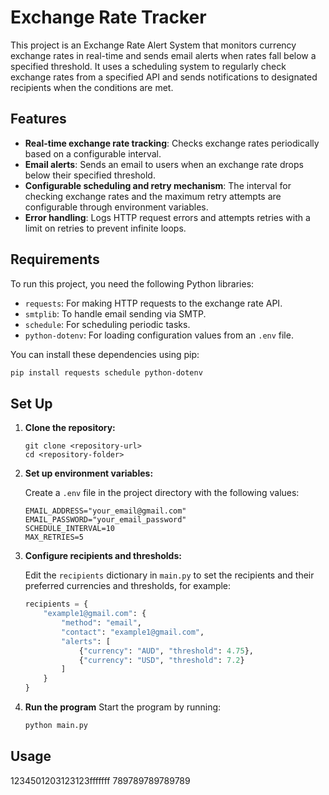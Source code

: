 # Exchange Rate Tracker
This project is an Exchange Rate Alert System that monitors currency 
exchange rates in real-time and sends email alerts when rates fall below a specified threshold. 
It uses a scheduling system to regularly check exchange rates from a specified API and sends notifications 
to designated recipients when the conditions are met.

## Features
- **Real-time exchange rate tracking**: Checks exchange rates periodically based on a configurable interval.
- **Email alerts**: Sends an email to users when an exchange rate drops below their specified threshold.
- **Configurable scheduling and retry mechanism**: The interval for checking exchange rates and the maximum retry attempts are configurable through environment variables.
- **Error handling**: Logs HTTP request errors and attempts retries with a limit on retries to prevent infinite loops.

## Requirements
To run this project, you need the following Python libraries:
- `requests`: For making HTTP requests to the exchange rate API.
- `smtplib`: To handle email sending via SMTP.
- `schedule`: For scheduling periodic tasks.
- `python-dotenv`: For loading configuration values from an `.env` file.


You can install these dependencies using pip:

```bash
pip install requests schedule python-dotenv
```

## Set Up
1. **Clone the repository:**

   ```plaintext
   git clone <repository-url>
   cd <repository-folder>
2. **Set up environment variables:**

   Create a `.env` file in the project directory with the following values:

   ```plaintext
   EMAIL_ADDRESS="your_email@gmail.com"
   EMAIL_PASSWORD="your_email_password"
   SCHEDULE_INTERVAL=10
   MAX_RETRIES=5

3. **Configure recipients and thresholds:**

   Edit the `recipients` dictionary in `main.py` to set the recipients and their preferred currencies and thresholds, for example:

   ```python
   recipients = {
       "example1@gmail.com": {
           "method": "email",
           "contact": "example1@gmail.com",
           "alerts": [
               {"currency": "AUD", "threshold": 4.75},
               {"currency": "USD", "threshold": 7.2}
           ]
       }
   }

 4. **Run the program**
    Start the program by running:
    ```bash
    python main.py

## Usage
    


   

1234501203123123fffffff
789789789789789





